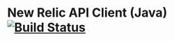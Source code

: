 # New Relic API Client (Java) [![Build Status](https://travis-ci.org/kenahrens/newrelic-api-client-java.svg?branch=master)](https://travis-ci.org/kenahrens/newrelic-api-client-java)

